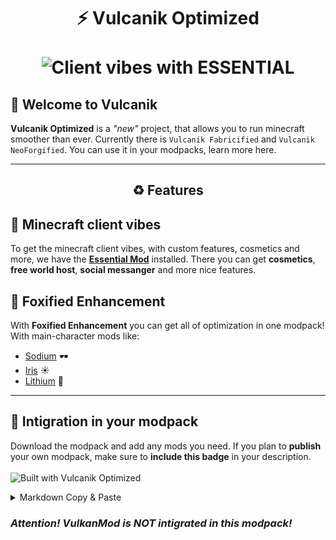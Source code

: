 # <center>⚡ Vulcanik Optimized <br> <br> ![Client vibes with ESSENTIAL](https://cdn.modrinth.com/data/cached_images/33a90c3f64b014f34d09dedca042c0a6eaae2541.png)

## 👋 Welcome to Vulcanik
**Vulcanik Optimized** is a _"new"_ project, that allows you to run minecraft smoother than ever. Currently there is `Vulcanik Fabricified` and `Vulcanik NeoForgified`. You can use it in your modpacks, learn more here.

---
## <center>♻️ Features

## 📝 Minecraft client vibes
To get the minecraft client vibes, with custom features, cosmetics and more, we have the [**Essential Mod**](https://essential.gg/) installed. There you can get **cosmetics**, **free world host**, **social messanger** and more nice features.

## 🦊 Foxified Enhancement
With **Foxified Enhancement** you can get all of optimization in one modpack! With main-character mods like:
- [Sodium](https://modrinth.com/mod/sodium) 🕶️
- [Iris](https://modrinth.com/mod/iris) ☀️
- [Lithium](https://modrinth.com/mod/lithium) 🪽

---

## 🫵 Intigration in your modpack
Download the modpack and add any mods you need.
If you plan to **publish** your own modpack, make sure to **include this badge** in your description. <br> <br> ![Built with Vulcanik Optimized](https://badger-api-staging.worldwidepixel.ca/cozy?gradientStart=081227&gradientEnd=02060b&lineOne=Built%20with&lineTwo=Vulcanik%20Optimized&colourOne=FFFFFF&colourTwo=ff6863&iconUrl=https://raw.githubusercontent.com/microsoft/fluentui-emoji/refs/heads/main/assets/Volcano/3D/volcano_3d.png)

<details>
<summary>Markdown Copy & Paste</summary>

`![Built with Vulcanik Optimized](https://badger-api-staging.worldwidepixel.ca/cozy?gradientStart=081227&gradientEnd=02060b&lineOne=Built%20with&lineTwo=Vulcanik%20Optimized&colourOne=FFFFFF&colourTwo=ff6863&iconUrl=https://raw.githubusercontent.com/microsoft/fluentui-emoji/refs/heads/main/assets/Volcano/3D/volcano_3d.png)`

</details>

### *Attention! VulkanMod is NOT intigrated in this modpack!*

